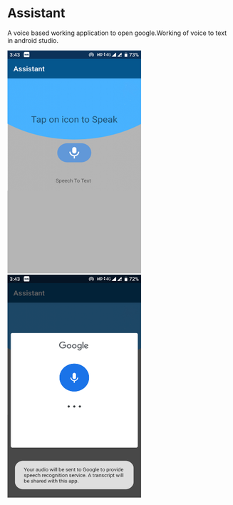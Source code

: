 # Assistant
A voice based working application to open google.Working of voice to text in android studio.

<img src="Screenshot_20191227-154309.png" height="500" width="300">
<img src="Screenshot_20191227-154319.png" height="500" width="300">

